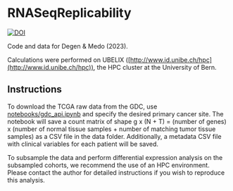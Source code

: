 # RNASeqReplicability

[![DOI](https://zenodo.org/badge/665607063.svg)](https://zenodo.org/badge/latestdoi/665607063)

Code and data for Degen &amp; Medo (2023).

Calculations were performed on UBELIX ([http://www.id.unibe.ch/hpc](http://www.id.unibe.ch/hpc)), the HPC cluster at the University of Bern.

## Instructions

To download the TCGA raw data from the GDC, use [notebooks/gdc_api.ipynb](https://github.com/pdegen/RNASeqReplicability/blob/main/notebooks/gdc_api.ipynb) and specify the desired primary cancer site. The notebook will save a count matrix of shape g x (N + T) = (number of genes) x (number of normal tissue samples + number of matching tumor tissue samples) as a CSV file in the data folder. Additionally, a metadata CSV file with clinical variables for each patient will be saved.

To subsample the data and perform differential expression analysis on the subsampled cohorts, we recommend the use of an HPC environment. Please contact the author for detailed instructions if you wish to reproduce this analysis.

